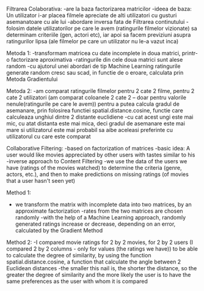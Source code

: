 Filtrarea Colaborativa:
-are la baza factorizarea matricilor
-ideea de baza: Un utilizator i-ar placea filmele apreciate de alti utilizatori cu gusturi asemanatoare cu ale lui
-abordare inversa fata de Filtrarea continutului
-folosim datele utilizatorilor pe care le avem (ratingurile filmelor vizionate) sa determinam criteriile (gen, actori etc), iar apoi sa facem previziuni
asupra ratingurilor lipsa (ale filmelor pe care un utilizator nu le-a vazut inca)

Metoda 1:
-transformam matricea cu date incomplete in doua matrici, printr-o factorizare aproximativa
-ratingurile din cele doua matrici sunt alese random
-cu ajutorul unei abordari de tip Machine Learning ratingurile generate random cresc sau scad, in functie de o eroare, calculata prin Metoda Gradientului 

Metoda 2:
-am comparat ratingurile filmelor pentru 2 cate 2 filme, pentru 2 cate 2 utilizatori (am comparat coloanele 2 cate 2 – doar pentru valorile
nenule(ratingurile pe care le avem)) pentru a putea calcula gradul de asemanare, prin folosirea functiei spatial.distance.cosine, functie care
calculeaza unghiul dintre 2 distante euclidiene 
-cu cat acest ungi este mai mic, cu atat distanta este mai mica, deci gradul de asemanare este mai mare si utilizatorul este mai probabil sa aibe
aceleasi preferinte cu utilizatorul cu care este comparat



Collaborative Filtering:
-based on factorization of matrices
-basic idea: A user would like movies appreciated by other users with tastes similar to his
-inverse approach to Content Filtering
-we use the data of the users we have (ratings of the movies watched) to determine the criteria (genre, actors, etc.), and then to make predictions
on missing ratings (of movies that a user hasn't seen yet)

Method 1:
- we transform the matrix with incomplete data into two matrices, by an approximate factorization
-rates from the two matrices are chosen randomly
-with the help of a Machine Learning approach, randomly generated ratings increase or decrease, depending on an error, calculated by the Gradient Method

Method 2:
-I compared movie ratings for 2 by 2 movies, for 2 by 2 users (I compared 2 by 2 columns - only for values
(the ratings we have)) to be able to calculate the degree of similarity, by using the function spatial.distance.cosine, a function that
calculate the angle between 2 Euclidean distances
-the smaller this nail is, the shorter the distance, so the greater the degree of similarity and the more likely the user is to have
the same preferences as the user with whom it is compared
